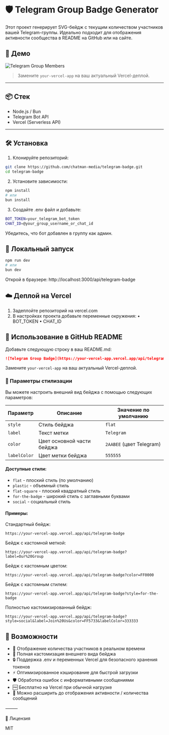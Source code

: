 # 🛡️ Telegram Group Badge Generator

Этот проект генерирует SVG-бейдж с текущим количеством участников вашей Telegram-группы. Идеально подходит для отображения активности сообщества в README на GitHub или на сайте.

## 🚀 Демо

![Telegram Group Members](https://your-vercel-app.vercel.app/api/telegram-badge)

> Замените `your-vercel-app` на ваш актуальный Vercel-деплой.

---

## 📦 Стек

- Node.js / Bun
- Telegram Bot API
- Vercel (Serverless API)

---

## 🛠 Установка

1. Клонируйте репозиторий:

```bash
git clone https://github.com/chatman-media/telegram-badge.git
cd telegram-badge
```

2. Установите зависимости:

```bash
npm install
# или
bun install
```

3. Создайте .env файл и добавьте:

```bash
BOT_TOKEN=your_telegram_bot_token
CHAT_ID=@your_group_username_or_chat_id
```

Убедитесь, что бот добавлен в группу как админ.

## 🧪 Локальный запуск

```bash
npm run dev
# или
bun dev
```

Открой в браузере: http://localhost:3000/api/telegram-badge

## ☁️ Деплой на Vercel
1.	Задеплойте репозиторий на vercel.com
2.	В настройках проекта добавьте переменные окружения:
	•	BOT_TOKEN
	•	CHAT_ID

## 🧩 Использование в GitHub README

Добавьте следующую строку в ваш README.md:

```markdown
![Telegram Group Badge](https://your-vercel-app.vercel.app/api/telegram-badge)
```

Замените `your-vercel-app` на ваш актуальный Vercel-деплой.

### 🎨 Параметры стилизации

Вы можете настроить внешний вид бейджа с помощью следующих параметров:

| Параметр | Описание | Значение по умолчанию |
|----------|----------|------------------------|
| `style` | Стиль бейджа | `flat` |
| `label` | Текст метки | `Telegram` |
| `color` | Цвет основной части бейджа | `2AABEE` (цвет Telegram) |
| `labelColor` | Цвет метки бейджа | `555555` |

#### Доступные стили:

- `flat` - плоский стиль (по умолчанию)
- `plastic` - объемный стиль
- `flat-square` - плоский квадратный стиль
- `for-the-badge` - широкий стиль с заглавными буквами
- `social` - социальный стиль

#### Примеры:

Стандартный бейдж:
```
https://your-vercel-app.vercel.app/api/telegram-badge
```

Бейдж с кастомной меткой:
```
https://your-vercel-app.vercel.app/api/telegram-badge?label=Our%20Group
```

Бейдж с кастомным цветом:
```
https://your-vercel-app.vercel.app/api/telegram-badge?color=FF0000
```

Бейдж с кастомным стилем:
```
https://your-vercel-app.vercel.app/api/telegram-badge?style=for-the-badge
```

Полностью кастомизированный бейдж:
```
https://your-vercel-app.vercel.app/api/telegram-badge?style=social&label=Join%20Us&color=FF5733&labelColor=333333
```

## 🧠 Возможности

- 👥 Отображение количества участников в реальном времени
- 🎨 Полная кастомизация внешнего вида бейджа
- 🔒 Поддержка .env и переменных Vercel для безопасного хранения токенов
- ⚡ Оптимизированное кэширование для быстрой загрузки
- 🛡️ Обработка ошибок с информативными сообщениями
- 🆓 Бесплатно на Vercel при обычной нагрузке
- 📡 Можно расширить до отображения активности / количества сообщений

⸻

📜 Лицензия

MIT